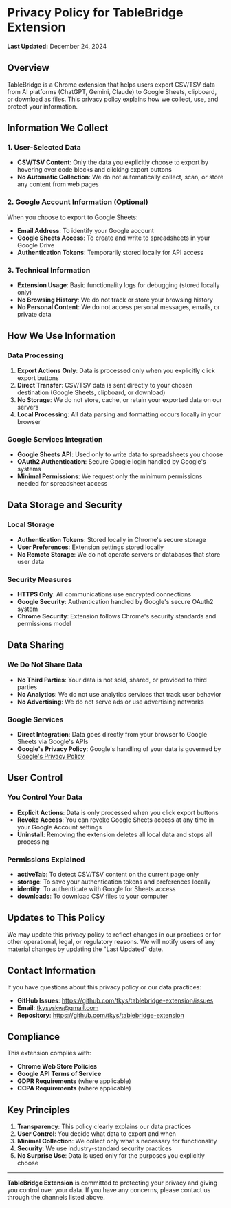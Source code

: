 # Privacy Policy for TableBridge Extension

**Last Updated:** December 24, 2024

## Overview

TableBridge is a Chrome extension that helps users export CSV/TSV data from AI platforms (ChatGPT, Gemini, Claude) to Google Sheets, clipboard, or download as files. This privacy policy explains how we collect, use, and protect your information.

## Information We Collect

### 1. User-Selected Data
- **CSV/TSV Content**: Only the data you explicitly choose to export by hovering over code blocks and clicking export buttons
- **No Automatic Collection**: We do not automatically collect, scan, or store any content from web pages

### 2. Google Account Information (Optional)
When you choose to export to Google Sheets:
- **Email Address**: To identify your Google account
- **Google Sheets Access**: To create and write to spreadsheets in your Google Drive
- **Authentication Tokens**: Temporarily stored locally for API access

### 3. Technical Information
- **Extension Usage**: Basic functionality logs for debugging (stored locally only)
- **No Browsing History**: We do not track or store your browsing history
- **No Personal Content**: We do not access personal messages, emails, or private data

## How We Use Information

### Data Processing
1. **Export Actions Only**: Data is processed only when you explicitly click export buttons
2. **Direct Transfer**: CSV/TSV data is sent directly to your chosen destination (Google Sheets, clipboard, or download)
3. **No Storage**: We do not store, cache, or retain your exported data on our servers
4. **Local Processing**: All data parsing and formatting occurs locally in your browser

### Google Services Integration
- **Google Sheets API**: Used only to write data to spreadsheets you choose
- **OAuth2 Authentication**: Secure Google login handled by Google's systems
- **Minimal Permissions**: We request only the minimum permissions needed for spreadsheet access

## Data Storage and Security

### Local Storage
- **Authentication Tokens**: Stored locally in Chrome's secure storage
- **User Preferences**: Extension settings stored locally
- **No Remote Storage**: We do not operate servers or databases that store user data

### Security Measures
- **HTTPS Only**: All communications use encrypted connections
- **Google Security**: Authentication handled by Google's secure OAuth2 system
- **Chrome Security**: Extension follows Chrome's security standards and permissions model

## Data Sharing

### We Do Not Share Data
- **No Third Parties**: Your data is not sold, shared, or provided to third parties
- **No Analytics**: We do not use analytics services that track user behavior
- **No Advertising**: We do not serve ads or use advertising networks

### Google Services
- **Direct Integration**: Data goes directly from your browser to Google Sheets via Google's APIs
- **Google's Privacy Policy**: Google's handling of your data is governed by [Google's Privacy Policy](https://policies.google.com/privacy)

## User Control

### You Control Your Data
- **Explicit Actions**: Data is only processed when you click export buttons
- **Revoke Access**: You can revoke Google Sheets access at any time in your Google Account settings
- **Uninstall**: Removing the extension deletes all local data and stops all processing

### Permissions Explained
- **activeTab**: To detect CSV/TSV content on the current page only
- **storage**: To save your authentication tokens and preferences locally
- **identity**: To authenticate with Google for Sheets access
- **downloads**: To download CSV files to your computer

## Updates to This Policy

We may update this privacy policy to reflect changes in our practices or for other operational, legal, or regulatory reasons. We will notify users of any material changes by updating the "Last Updated" date.

## Contact Information

If you have questions about this privacy policy or our data practices:

- **GitHub Issues**: https://github.com/tkys/tablebridge-extension/issues
- **Email**: tkysyskw@gmail.com
- **Repository**: https://github.com/tkys/tablebridge-extension

## Compliance

This extension complies with:
- **Chrome Web Store Policies**
- **Google API Terms of Service**
- **GDPR Requirements** (where applicable)
- **CCPA Requirements** (where applicable)

## Key Principles

1. **Transparency**: This policy clearly explains our data practices
2. **User Control**: You decide what data to export and when
3. **Minimal Collection**: We collect only what's necessary for functionality
4. **Security**: We use industry-standard security practices
5. **No Surprise Use**: Data is used only for the purposes you explicitly choose

---

**TableBridge Extension** is committed to protecting your privacy and giving you control over your data. If you have any concerns, please contact us through the channels listed above.